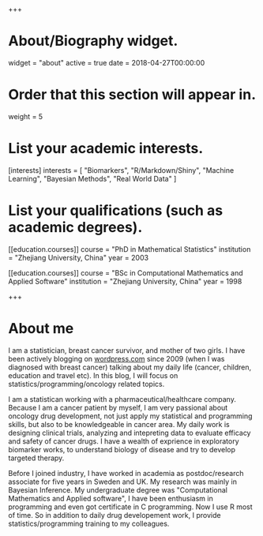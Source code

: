 +++
# About/Biography widget.
widget = "about"
active = true
date = 2018-04-27T00:00:00

# Order that this section will appear in.
weight = 5

# List your academic interests.
[interests]
  interests = [
    "Biomarkers",
    "R/Markdown/Shiny",
    "Machine Learning",
    "Bayesian Methods",
    "Real World Data"
  ]

# List your qualifications (such as academic degrees).
[[education.courses]]
  course = "PhD in Mathematical Statistics"
  institution = "Zhejiang University, China"
  year = 2003

[[education.courses]]
  course = "BSc in Computational Mathematics and Applied Software"
  institution = "Zhejiang University, China"
  year = 1998
 
+++

# About me

I am a statistician, breast cancer survivor, and mother of two girls. I have been actively blogging on [wordpress.com](https://wordpress.com/) since 2009 (when I was diagnosed with breast cancer) talking about my daily life (cancer, children, education and travel etc). In this blog, I will focus on statistics/programming/oncology related topics.

I am a statistican working with a pharmaceutical/healthcare company. Because I am a cancer patient by myself, I am very passional about oncology drug development, not just apply my statistical and programming skills, but also to be knowledgeable in cancer area. My daily work is designing clinical trials, analyzing and intepreting data to evaluate efficacy and safety of cancer drugs. I have a wealth of exprience in exploratory biomarker works, to understand biology of disease and try to develop targeted therapy. 

Before I joined industry, I have worked in academia as postdoc/research associate for five years in Sweden and UK. My research was mainly in Bayesian Inference. My undergraduate degree was "Computational Mathematics and Applied software", I have been enthusiasm in programming and even got certificate in C programming. Now I use R most of time. So in addition to daily drug developement work, I provide statistics/programming training to my colleagues.


